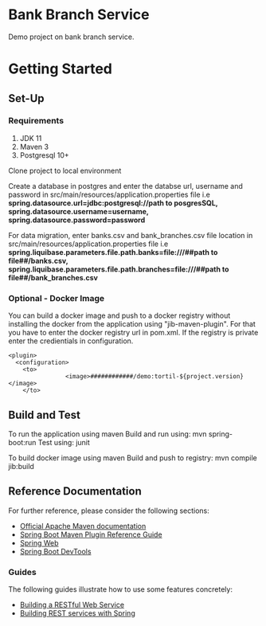 # Bank Branch Service
Demo project on bank branch service.

# Getting Started

## Set-Up

### Requirements
1. JDK 11
2. Maven 3
3. Postgresql 10+

Clone project to local environment

Create a database in postgres and enter the databse url, username and password in src/main/resources/application.properties file i.e **spring.datasource.url=jdbc:postgresql://path to posgresSQL, spring.datasource.username=username, spring.datasource.password=password**

For data migration, enter banks.csv and bank_branches.csv file location in src/main/resources/application.properties file i.e **spring.liquibase.parameters.file.path.banks=file:///##path to file##/banks.csv, spring.liquibase.parameters.file.path.branches=file:///##path to file##/bank_branches.csv**

### Optional - Docker Image
You can build a docker image and push to a docker registry without installing the docker from the application using "jib-maven-plugin". For that you have to enter the docker registry url in pom.xml. If the registry is private enter the credientials in configuration.
```
<plugin> 
  <configuration> 
    <to>
				<image>############/demo:tortil-${project.version}</image>
    </to>
```

## Build and Test
To run the application using maven
Build and run using: mvn spring-boot:run
Test using: junit

To build docker image using maven
Build and push to registry: mvn compile jib:build

## Reference Documentation
For further reference, please consider the following sections:

* [Official Apache Maven documentation](https://maven.apache.org/guides/index.html)
* [Spring Boot Maven Plugin Reference Guide](https://docs.spring.io/spring-boot/docs/2.4.5/maven-plugin/reference/html/)
* [Spring Web](https://docs.spring.io/spring-boot/docs/2.4.5/reference/htmlsingle/#boot-features-developing-web-applications)
* [Spring Boot DevTools](https://docs.spring.io/spring-boot/docs/2.4.5/reference/htmlsingle/#using-boot-devtools)

### Guides
The following guides illustrate how to use some features concretely:

* [Building a RESTful Web Service](https://spring.io/guides/gs/rest-service/)
* [Building REST services with Spring](https://spring.io/guides/tutorials/bookmarks/)
